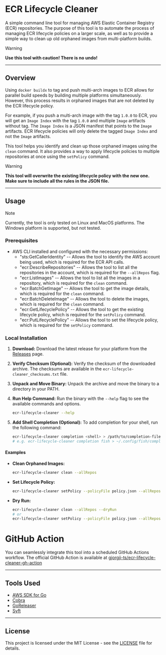 # ECR Lifecycle Cleaner

A simple command line tool for managing AWS Elastic Container Registry (ECR) repositories.
The purpose of this tool is to automate the process of managing ECR lifecycle policies on a larger scale,
as well as to provide a simple way to clean up old orphaned images from multi-platform builds.

> [!WARNING]
> **Use this tool with caution! There is no undo!**

-----

## Overview

Using `docker buildx` to tag and push multi-arch images to ECR allows for parallel build speeds by building multiple platforms simultaneously. However, this process results in orphaned images that are not deleted by the ECR lifecycle policy.

For example, if you push a multi-arch image with the tag `1.0.0` to ECR, you will get an `Image Index` with the tag `1.0.0` and multiple `Image` artifacts without tag. The `Image Index` is a JSON manifest that points to the `Image` artifacts. ECR lifecycle policies will only delete the tagged `Image Index` and not the `Image` artifacts.

This tool helps you identify and clean up those orphaned images using the `clean` command. It also provides a way to apply lifecycle policies to multiple repositories at once using the `setPolicy` command.

> [!WARNING]
> **This tool will overwrite the existing lifecycle policy with the new one. Make sure to include all the rules in the JSON file.**

-----

## Usage

> [!NOTE]
> Currently, the tool is only tested on Linux and MacOS platforms.
> The Windows platform is supported, but not tested.

### Prerequisites

- AWS CLI installed and configured with the necessary permissions:
  - "sts:GetCallerIdentity" -- Allows the tool to identify the AWS account being used, which is required for the ECR API calls.
  - "ecr:DescribeRepositories" -- Allows the tool to list all the repositories in the account, which is required for the `--allRepos` flag.
  - "ecr:ListImages" -- Allows the tool to list all the images in a repository, which is required for the `clean` command.
  - "ecr:BatchGetImage" -- Allows the tool to get the image details, which is required for the `clean` command.
  - "ecr:BatchDeleteImage" -- Allows the tool to delete the images, which is required for the `clean` command.
  - "ecr:GetLifecyclePolicy" -- Allows the tool to get the existing lifecycle policy, which is required for the `setPolicy` command.
  - "ecr:PutLifecyclePolicy" -- Allows the tool to set the lifecycle policy, which is required for the `setPolicy` command.

### Local Installation

1. **Download:** Download the latest release for your platform from the [Releases](https://github.com/gjorgji-ts/ecr-lifecycle-cleaner/releases) page.
2. **Verify Checksum (Optional):** Verify the checksum of the downloaded archive. The checksums are available in the `ecr-lifecycle-cleaner_checksums.txt` file.
3. **Unpack and Move Binary:** Unpack the archive and move the binary to a directory in your PATH.
4. **Run Help Command:** Run the binary with the `--help` flag to see the available commands and options.

    ```bash
    ecr-lifecycle-cleaner --help
    ```

5. **Add Shell Completion (Optional):** To add completion for your shell, run the following command:

    ```bash
    ecr-lifecycle-cleaner completion <shell> > /path/to/completion-file
    # e.g. ecr-lifecycle-cleaner completion fish > ~/.config/fish/completions/ecr-lifecycle-cleaner.fish
    ```

#### Examples

- **Clean Orphaned Images:**

    ```bash
    ecr-lifecycle-cleaner clean --allRepos
    ```

- **Set Lifecycle Policy:**

    ```bash
    ecr-lifecycle-cleaner setPolicy --policyFile policy.json --allRepos
    ```

- **Dry Run:**

    ```bash
    ecr-lifecycle-cleaner clean --allRepos --dryRun
    # or
    ecr-lifecycle-cleaner setPolicy --policyFile policy.json --allRepos --dryRun
    ```

# GitHub Action
You can seamlessly integrate this tool into a scheduled GitHub Actions workflow. The official GitHub Action is available at [gjorgji-ts/ecr-lifecycle-cleaner-gh-action](https://github.com/gjorgji-ts/ecr-lifecycle-cleaner-gh-action)

-----

## Tools Used
- [AWS SDK for Go](https://github.com/aws/aws-sdk-go-v2)
- [Cobra](https://github.com/spf13/cobra)
- [GoReleaser](https://goreleaser.com)
- [Syft](https://github.com/anchore/syft)

-----

## License

This project is licensed under the MIT License - see the [LICENSE](LICENSE) file for details.
